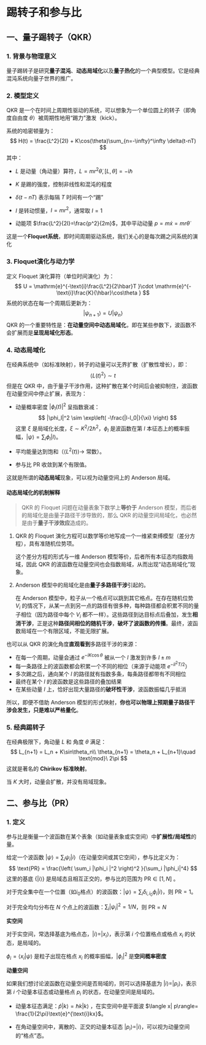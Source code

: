 # 踢转子和参与比

## 一、量子踢转子（QKR）

### 1. 背景与物理意义

量子踢转子是研究**量子混沌**、**动态局域化**以及**量子热化**的一个典型模型。它是经典混沌系统向量子世界的推广。



### 2. 模型定义

QKR 是一个在时间上周期性驱动的系统，可以想象为一个单位圆上的转子（即角度自由度 $\theta$）被周期性地用“踢力”激发（kick）。

系统的哈密顿量为：
$$
H(t) = \frac{L^2}{2I} + K\cos(\theta)\sum_{n=-\infty}^\infty \delta(t-nT)
$$
其中：

- $L$ 是动量（角动量）算符，$L=mr^2 \dot\theta,[L, \theta] = -\text{i}\hbar$

- $K$ 是踢的强度，控制非线性和混沌的程度

- $\delta(t - nT)$ 表示每隔 $T$ 时间有一个“踢”

- $I$ 是转动惯量，$I=mr^2$，通常取 $I = 1$
- 动能项 $\frac{L^2}{2I}=\frac{p^2}{2m}$，其中平动动量 $p=m \dot x=mr\dot\theta$

这是一个**Floquet系统**，即时间周期驱动系统，我们关心的是每次踢之间系统的演化



### 3. Floquet演化与动力学

定义 Floquet 演化算符（单位时间演化）为：
$$
U = \mathrm{e}^{-\text{i}\frac{L^2}{2\hbar}T }\cdot \mathrm{e}^{-\text{i}\frac{K}{\hbar}\cos\theta }
$$
系统的状态在每一个周期后更新为：
$$
|\psi_{n+1}\rangle = U|\psi_n\rangle
$$
QKR 的一个重要特性是：**在动量空间中动态局域化**，即在某些参数下，波函数不会扩展而是**呈现局域化形态**。



### 4. 动态局域化

在经典系统中（如标准映射），转子的动量可以无界扩散（扩散性增长），即：
$$
\langle L(t)^2 \rangle \sim t
$$
但是在 QKR 中，由于量子干涉作用，这种扩散在某个时间后会被抑制住，波函数在动量空间中停止扩展，表现为：

- 动量概率密度 $|\phi_l(t)|^2$ 呈指数衰减：
  $$
  |\phi_l|^2 \sim \exp\left( -\frac{|l-l_0|}{\xi} \right)
  $$
  这里 $\xi$ 是局域化长度，$\xi\sim K^2/2\hbar^2$，$\phi_l$ 是波函数在第 $l$ 本征态上的概率振幅，$|\psi\rangle = \sum_i \phi_l |l\rangle$。

- 平均能量达到饱和（$\langle L^2(t) \rangle \to$ 常数）。

- 参与比 PR 收敛到某个有限值。

这就是所谓的**动态局域**现象，可以视为动量空间上的 Anderson 局域。



#### 动态局域化的机制解释

> QKR 的 Floquet 问题在动量表象下数学上**等价于** Anderson 模型，而后者的局域化是由量子路径干涉导致的，那么 QKR 的动量空间局域化，也必然是由于**量子干涉效应**造成的。

1. QKR 的 Floquet 演化方程可以数学等价地写成一个一维紧束缚模型（差分方程），具有准随机位势项。

   这个差分方程的形式与一维 Anderson 模型等价，后者所有本征态均指数局域，因此 QKR 的波函数在动量空间也会指数局域，从而出现“动态局域化”现象。

2. Anderson 模型中的局域化是由**量子多路径干涉**引起的。

   在 Anderson 模型中，粒子从一个格点可以跳到其它格点。在存在随机位势 $V_i$ 的情况下，从某一点到另一点的路径有很多种，每种路径都会积累不同的量子相位（因为路径中每个 $V_i$ 都不一样）。这些路径到达目标点后叠加，发生**相消干涉**，正是这种**路径间相位的随机干涉**，**破坏了波函数的传播**。最终，波函数局域在一个有限区域，不能无限扩展。



也可以从 QKR 的演化角度**直观看到**多路径干涉的来源：

- 在每一个周期，动量会通过 $e^{-iK\cos\theta}$ 被从一个 $l$ 激发到许多 $l\pm m$
- 每一条路径上的波函数都会积累一个不同的相位（来源于动能项 $e^{-il^2 T/2}$）
- 多次踢之后，通向某个 $l$ 的路径就有指数多条，每条路径都带有不同相位
- 最终在某个 $l$ 的波函数是这些路径的叠加结果
- 在某些动量 $l$ 上，恰好出现大量路径的**破坏性干涉**，波函数振幅几乎抵消

所以，即便不借助 Anderson 模型的形式映射，**你也可以物理上预期量子路径干涉会发生，只是难以严格量化**。



### 5. 经典踢转子

在经典极限下，角动量 $L$ 和 角度 $\theta$ 满足：
$$
L_{n+1} = L_n + K\sin\theta_n\\
\theta_{n+1} = \theta_n + L_{n+1}\quad  \text{mod}\ 2\pi
$$
这就是著名的 **Chirikov 标准映射**。

当 $K$ 大时，动量会扩散，并没有局域现象。



## 二、参与比（PR）

### 1. 定义

参与比是衡量一个波函数在某个表象（如动量表象或实空间）中**扩展性/局域性**的量。

给定一个波函数 $|\psi\rangle = \sum_i\psi_i|i\rangle$（在动量空间或其它空间），参与比定义为：
$$
\text{PR} =  \frac{\left( \sum_i |\phi_i |^2 \right)^2 }{\sum_i |\phi_i|^4}
$$
这里的基底 $\{|i\rangle\}$ 是局域态且相互正交的，参与比的范围为 $\text{PR} \in [1, N]$ 。

对于完全集中在一个位置（如$i_0$格点）的波函数：$|\psi\rangle = \sum_i \delta_{i,i_0}\phi_{i}|i\rangle$，则 $\text{PR} = 1$。

对于完全均匀分布在 $N$ 个点上的波函数：$\sum_i |\psi_i|^2 = 1/N$，则 $\text{PR} = N$

**实空间**

对于实空间，常选择基底为格点态，$|i\rangle = |x_i\rangle$，表示第 $i$ 个位置格点或格点 $x_i$ 的状态，是局域的。

$\phi_i = \langle x_i | \psi \rangle$ 是粒子出现在格点 $x_i$ 的概率振幅，$|\phi_i|^2$ 是**空间概率密度**

**动量空间**

如果我们想讨论波函数在动量空间是否局域的，则可以选择基底为 $|i\rangle=|p_i\rangle$，表示第 $i$ 个动量本征态或动量格点 $p_i$ 的状态，在动量空间是局域的。

- 动量本征态满足：$\hat{p}|k\rangle = \hbar k|k\rangle$ ，在实空间中是平面波 $\langle x| p\rangle= \frac{1}{2\pi}\text{e}^{\text{i}kx}$。

- 在角动量空间中，离散的、正交的动量本征态 $|p_i\rangle=|i \rangle$，可以视为动量空间的“格点”态。





